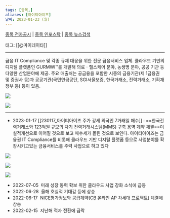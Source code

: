 ```yaml
---
tags: [종목,]
aliases: [아이티아이즈]
날짜: 2023-01-23 (월)
---
```

[종목 전자공시](https://finance.naver.com/item/dart.naver?code=372800) |  [종목 인포스탁](https://www.infostock.co.kr/site/3d/3d_show.asp?codename=372800) | [종목 뉴스검색](https://m.search.naver.com/search.naver?where=m_news&sm=mtb_jum&query=아이티아이즈)

태그: [[@마이데이타]]

___

금융 IT Compliance 및 각종 규제 대응을 위한 전문 금융서비스 업체. 클라우드 기반의 디지털 플랫폼인 GURMWI™를 개발해 의료ㆍ헬스케어 분야, 농생명 분야, 공공 기관 등 다양한 산업분야에 제공. 주요 매출처는 공금융을 포함한 시중의 금융기관(제 1금융권 및 증권사 등)과 공공기관(국민연금공단, SGI서울보증, 한국거래소, 전력거래소, 기획재정부 등) 등이 있음.

![](https://i.imgur.com/0iB8DKW.png)

![](https://i.imgur.com/oXp4pL9.png)


___

- 2023-01-17 [[230117_아이티아이즈 주가 강세 외국인 7거래일 매수]] : ==한국전력거래소와 123억원 규모의 차기 전력거래시스템(MMS) 구축 용역 계약 체결==이 실적개선으로 이어질 것으로 보고 매수세가 몰린 것으로 보인다. 아이티아이즈는 금융권 IT Compliance를 비롯해 클라우드 기반 디지털 플랫폼 등으로 사업분야를 확장시키고있는 금융서비스를 주력 사업으로 하고 있다

![](https://i.imgur.com/F77SuW0.png)

![](https://i.imgur.com/5uME0FP.png)

![](https://i.imgur.com/bKnAKMi.png)


- 2022-07-05  미래 성장 동력 확보 위한 클라우드 사업 강화 소식에 급등  
- 2022-06-28  올해 호실적 기대감 등에 상승  
- 2022-06-17  NICE평가정보와 공급계약(CB 온라인 AP 차세대 프로잭트) 체결에 상승  
- 2022-02-15  지난해 적자 전환에 급락
